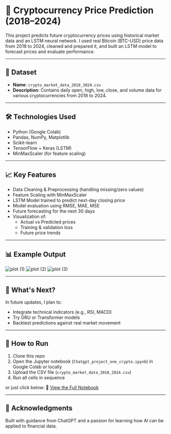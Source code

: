 # 🧠 Cryptocurrency Price Prediction (2018–2024)

This project predicts future cryptocurrency prices using historical market data and an LSTM neural network. I used real Bitcoin (BTC-USD) price data from 2018 to 2024, cleaned and prepared it, and built an LSTM model to forecast prices and evaluate performance.

---

## 📁 Dataset

- **Name**: `crypto_market_data_2018_2024.csv`
- **Description**: Contains daily open, high, low, close, and volume data for various cryptocurrencies from 2018 to 2024.

---

## 🛠️ Technologies Used

- Python (Google Colab)
- Pandas, NumPy, Matplotlib
- Scikit-learn
- TensorFlow + Keras (LSTM)
- MinMaxScaler (for feature scaling)

---

## 📈 Key Features

- Data Cleaning & Preprocessing (handling missing/zero values)
- Feature Scaling with MinMaxScaler
- LSTM Model trained to predict next-day closing price
- Model evaluation using RMSE, MAE, MSE
- Future forecasting for the next 30 days
- Visualization of:
  - Actual vs Predicted prices
  - Training & validation loss
  - Future price trends

---

## 📊 Example Output
![plot (1)](https://github.com/user-attachments/assets/7125497b-30e6-4df1-a7ef-dd5f854af65f)
![plot (2)](https://github.com/user-attachments/assets/a54bb0af-eafb-46f3-800f-cca0ba07c73c)
![plot (3)](https://github.com/user-attachments/assets/bc4d108c-98e2-4e3a-9bb9-f7482a0948d2)




---

## 🔮 What's Next?

In future updates, I plan to:
- Integrate technical indicators (e.g., RSI, MACD)
- Try GRU or Transformer models
- Backtest predictions against real market movement

---

## 🚀 How to Run

1. Clone this repo
2. Open the Jupyter notebook (`Chatgpt_project_one_crypto.ipynb`) in Google Colab or locally
3. Upload the CSV file (`crypto_market_data_2018_2024.csv`)
4. Run all cells in sequence

or just click below:
📓 [View the Full Notebook](Project_crypto_prediction_lstm.ipynb)

---

## 🤝 Acknowledgments

Built with guidance from ChatGPT and a passion for learning how AI can be applied to financial data.
